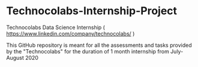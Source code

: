 # Technocolabs-Internship-Project
Technocolabs Data Science Internship ( https://www.linkedin.com/company/technocolabs/ )

This GitHub repository is meant for all the assessments and tasks provided by the "Technocolabs" for the duration of 1 month internship from July-August 2020
